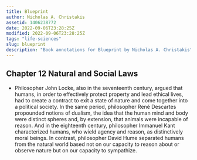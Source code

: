 ```yaml
---
title: Blueprint
author: Nicholas A. Christakis
assetid: 1406238772
date: 2022-09-06T23:28:25Z
modified: 2022-09-06T23:28:25Z
tags: "life-sciences"
slug: blueprint
description: "Book annotations for Blueprint by Nicholas A. Christakis"
---
```


## Chapter 12 Natural and Social Laws

*  Philosopher John Locke, also in the seventeenth century, argued that humans, in order to effectively protect property and lead ethical lives, had to create a contract to exit a state of nature and come together into a political society. In the same period, philosopher René Descartes propounded notions of dualism, the idea that the human mind and body were distinct spheres and, by extension, that animals were incapable of reason. And in the eighteenth century, philosopher Immanuel Kant characterized humans, who wield agency and reason, as distinctively moral beings. In contrast, philosopher David Hume separated humans from the natural world based not on our capacity to reason about or observe nature but on our capacity to sympathize.

